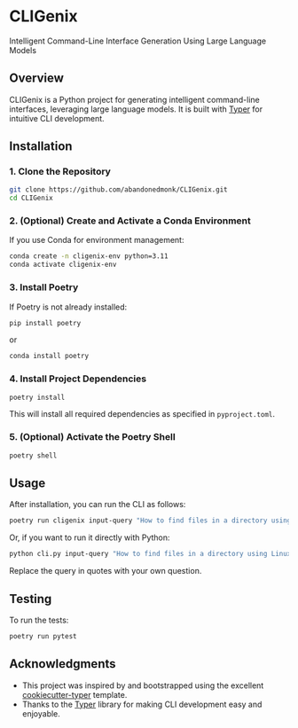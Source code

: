 # CLIGenix

Intelligent Command-Line Interface Generation Using Large Language Models

## Overview

CLIGenix is a Python project for generating intelligent command-line interfaces, leveraging large language models. It is built with [Typer](https://typer.tiangolo.com/) for intuitive CLI development.

## Installation

### 1. Clone the Repository

```sh
git clone https://github.com/abandonedmonk/CLIGenix.git
cd CLIGenix
```

### 2. (Optional) Create and Activate a Conda Environment

If you use Conda for environment management:

```sh
conda create -n cligenix-env python=3.11
conda activate cligenix-env
```

### 3. Install Poetry

If Poetry is not already installed:

```sh
pip install poetry
```

or

```sh
conda install poetry
```

### 4. Install Project Dependencies

```sh
poetry install
```

This will install all required dependencies as specified in `pyproject.toml`.

### 5. (Optional) Activate the Poetry Shell

```sh
poetry shell
```

## Usage

After installation, you can run the CLI as follows:

```sh
poetry run cligenix input-query "How to find files in a directory using Linux command line?"
```

Or, if you want to run it directly with Python:

```sh
python cli.py input-query "How to find files in a directory using Linux command line?"
```

Replace the query in quotes with your own question.

## Testing

To run the tests:

```sh
poetry run pytest
```

## Acknowledgments

- This project was inspired by and bootstrapped using the excellent [cookiecutter-typer](https://github.com/chamoda/cookiecutter-typer) template.
- Thanks to the [Typer](https://github.com/tiangolo/typer) library for making CLI development easy and enjoyable.
